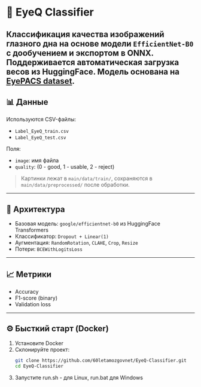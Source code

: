 # 🧠 EyeQ Classifier

Классификация качества изображений глазного дна на основе модели `EfficientNet-B0` с дообучением и экспортом в ONNX. Поддерживается автоматическая загрузка весов из HuggingFace. Модель основана на [EyePACS dataset](https://www.kaggle.com/c/diabetic-retinopathy-detection).
---

## 📊 Данные

Используются CSV-файлы:

- `Label_EyeQ_train.csv`
- `Label_EyeQ_test.csv`

Поля:
- `image`: имя файла
- `quality`: (0 - good, 1 - usable, 2 - reject)

> Картинки лежат в `main/data/train/`, сохраняются в `main/data/preprocessed/` после обработки.

---

## 🧱 Архитектура

- Базовая модель: `google/efficientnet-b0` из HuggingFace Transformers
- Классификатор: `Dropout + Linear(1)`
- Аугментация: `RandomRotation`, `CLAHE`, `Crop`, `Resize`
- Потери: `BCEWithLogitsLoss`

---

## 📈 Метрики

- Accuracy
- F1-score (binary)
- Validation loss

---

## ⚙️ Бысткий старт (Docker)

1. Установите Docker
2. Склонируйте проект:
   ```bash
   git clone https://github.com/60letamozgovnet/EyeQ-Classifier.git
   cd EyeQ-Classifier
   ```
3. Запустите run.sh - для Linux, run.bat для Windows
